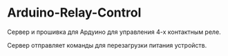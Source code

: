 # Arduino-Relay-Control
Сервер и прошивка для Ардуино для управления 4-х контактным реле.

Сервер отправляет команды для перезагрузки питания устройств.
